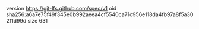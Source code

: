 version https://git-lfs.github.com/spec/v1
oid sha256:a6a7e75f49f345e0b992aeea4cf5540ca71c956e118da4fb97a8f5a302f1d99d
size 631
